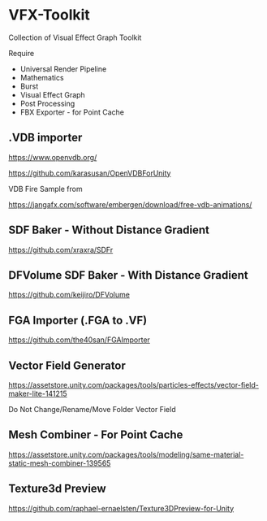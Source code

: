 # VFX-Toolkit
Collection of Visual Effect Graph Toolkit

Require
- Universal Render Pipeline
- Mathematics
- Burst
- Visual Effect Graph
- Post Processing
- FBX Exporter - for Point Cache

## .VDB importer
https://www.openvdb.org/

https://github.com/karasusan/OpenVDBForUnity

VDB Fire Sample from

https://jangafx.com/software/embergen/download/free-vdb-animations/


## SDF Baker - Without Distance Gradient
https://github.com/xraxra/SDFr

## DFVolume  SDF Baker - With Distance Gradient
https://github.com/keijiro/DFVolume

## FGA Importer (.FGA to .VF)
https://github.com/the40san/FGAImporter

## Vector Field Generator
https://assetstore.unity.com/packages/tools/particles-effects/vector-field-maker-lite-141215

Do Not Change/Rename/Move Folder Vector Field

## Mesh Combiner  - For Point Cache
https://assetstore.unity.com/packages/tools/modeling/same-material-static-mesh-combiner-139565

## Texture3d Preview
https://github.com/raphael-ernaelsten/Texture3DPreview-for-Unity
